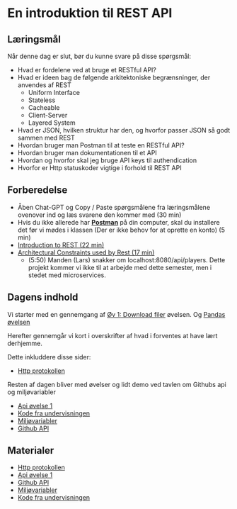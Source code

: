 # En introduktion til REST API


## Læringsmål

Når denne dag er slut, bør du kunne svare på disse spørgsmål:

- Hvad er fordelene ved at bruge et RESTful API?
- Hvad er ideen bag de følgende arkitektoniske begrænsninger, der anvendes af REST
    - Uniform Interface
    - Stateless
    - Cacheable
    - Client-Server
    - Layered System
- Hvad er JSON, hvilken struktur har den, og hvorfor passer JSON så godt sammen med REST
- Hvordan bruger man Postman til at teste en RESTful API?
- Hvordan bruger man dokumentationen til et API
- Hvordan og hvorfor skal jeg bruge API keys til authendication
- Hvorfor er Http statuskoder vigtige i forhold til REST API 

## Forberedelse

* Åben Chat-GPT og Copy / Paste spørgsmålene fra læringsmålene ovenover ind og læs svarene den kommer med (30 min)
* Hvis du ikke allerede har **[Postman](https://www.postman.com/downloads/)** på din computer, skal du installere det før vi mødes i klassen (Der er ikke behov for at oprette en konto) (5 min)
* [Introduction to REST (22 min)](https://www.youtube.com/watch?v=fqX4BpIWu4s)
* [Architectural Constraints used by Rest (17 min)](https://www.youtube.com/watch?v=u7HWkKhIYbU)
    * (5:50) Manden (Lars) snakker om localhost:8080/api/players. Dette projekt kommer vi ikke til at arbejde med dette semester, men i stedet med microservices.

## Dagens indhold

Vi starter med en gennemgang af [Øv 1: Download filer](https://github.com/ITAKEA/kode_fra_undervisning_e24/tree/master/python3/exercises/solutions) øvelsen.
Og [Pandas øvelsen]()

Herefter gennemgår vi kort i overskrifter af hvad i forventes at have lært derhjemme. 

Dette inkluddere disse sider: 

* [Http protokollen](materialer/http.md) 


Resten af dagen bliver med øvelser og lidt demo ved tavlen om Githubs api og miljøvariabler

* [Api øvelse 1](materialer/api_ovelse_1.md) 
* [Kode fra undervisningen](https://github.com/ITAKEA/kode_fra_undervisning_e24/tree/master/restapi)
* [Miljøvariabler](materialer/env.md)
* [Github API](materialer/tutorial_github_api.md)


## Materialer

* [Http protokollen](materialer/http.md) 
* [Api øvelse 1](materialer/api_ovelse_1.md) 
* [Github API](materialer/tutorial_github_api.md)
* [Miljøvariabler](materialer/env.md)
* [Kode fra undervisningen](https://github.com/ITAKEA/kode_fra_undervisning_e24/tree/master/restapi)
